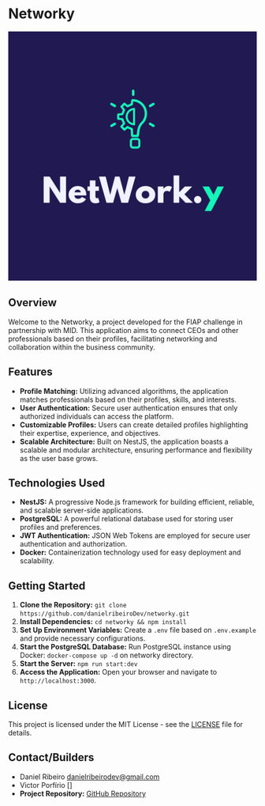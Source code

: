 # Networky

![NestJS Logo](networky.jpg)

## Overview

Welcome to the Networky, a project developed for the FIAP challenge in partnership with MID. This application aims to connect CEOs and other professionals based on their profiles, facilitating networking and collaboration within the business community.

## Features

- **Profile Matching:** Utilizing advanced algorithms, the application matches professionals based on their profiles, skills, and interests.
- **User Authentication:** Secure user authentication ensures that only authorized individuals can access the platform.
- **Customizable Profiles:** Users can create detailed profiles highlighting their expertise, experience, and objectives.
- **Scalable Architecture:** Built on NestJS, the application boasts a scalable and modular architecture, ensuring performance and flexibility as the user base grows.

## Technologies Used

- **NestJS:** A progressive Node.js framework for building efficient, reliable, and scalable server-side applications.
- **PostgreSQL:** A powerful relational database used for storing user profiles and preferences.
- **JWT Authentication:** JSON Web Tokens are employed for secure user authentication and authorization.
- **Docker:** Containerization technology used for easy deployment and scalability.

## Getting Started

1. **Clone the Repository:** `git clone https://github.com/danielribeiroDev/networky.git`
2. **Install Dependencies:** `cd networky && npm install`
3. **Set Up Environment Variables:** Create a `.env` file based on `.env.example` and provide necessary configurations.
4. **Start the PostgreSQL Database:** Run PostgreSQL instance using Docker: `docker-compose up -d` on networky directory.
5. **Start the Server:** `npm run start:dev`
6. **Access the Application:** Open your browser and navigate to `http://localhost:3000`.

## License

This project is licensed under the MIT License - see the [LICENSE](LICENSE) file for details.

## Contact/Builders 


- Daniel Ribeiro  [danielribeirodev@gmail.com](mailto:danielribeirodev@gmail.com)
- Victor Porfírio []
- **Project Repository:** [GitHub Repository](https://github.com/danielribeiroDev/networky)
